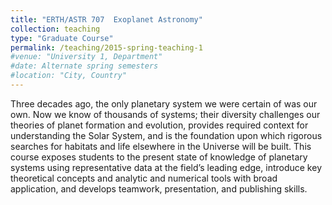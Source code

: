 ```yaml
---
title: "ERTH/ASTR 707  Exoplanet Astronomy"
collection: teaching
type: "Graduate Course"
permalink: /teaching/2015-spring-teaching-1
#venue: "University 1, Department"
#date: Alternate spring semesters
#location: "City, Country"
---
```


Three decades ago, the only planetary system we were certain of was our own.  Now we know of thousands of systems; their diversity challenges our theories of planet formation and evolution, provides required context for understanding the Solar System, and is the foundation upon which rigorous searches for habitats and life elsewhere in the Universe will be built. This course exposes students to the present state of knowledge of planetary systems using representative data at the field’s leading edge, introduce key theoretical concepts and analytic and numerical tools with broad
application, and develops teamwork, presentation, and publishing skills.


